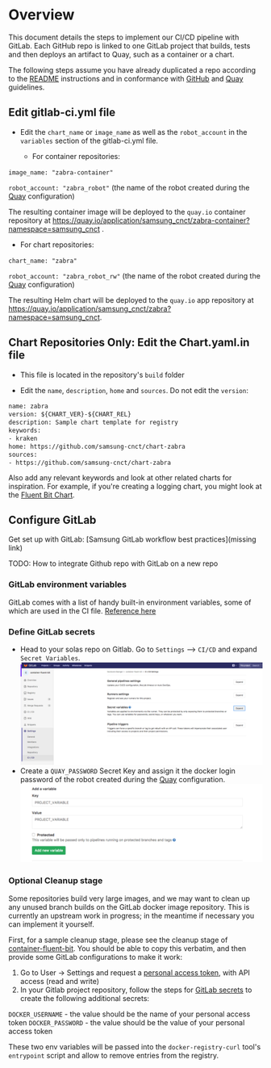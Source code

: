 # Overview

This document details the steps to implement our CI/CD pipeline with GitLab. Each GitHub repo is linked to one GitLab project that builds, tests and then deploys an artifact to Quay, such as a container or a chart.

The following steps assume you have already duplicated a repo according to the
[README](../README.md) instructions and in conformance with [GitHub](./github.md)
and [Quay](./quay.md) guidelines.

## Edit gitlab-ci.yml file

* Edit the `chart_name` or `image_name` as well as the `robot_account` in the `variables` section of the gitlab-ci.yml file.

  * For container repositories:

`image_name: "zabra-container"`

`robot_account: "zabra_robot"` (the name of the robot created during the [Quay](./quay.md) configuration)

  The resulting container image will be deployed to the `quay.io` container
  repository at https://quay.io/application/samsung_cnct/zabra-container?namespace=samsung_cnct .

  * For chart repositories:

`chart_name: "zabra"`

`robot_account: "zabra_robot_rw"` (the name of the robot created during the [Quay](./quay.md) configuration)


  The resulting Helm chart will be deployed to the `quay.io` app
  repository at https://quay.io/application/samsung_cnct/zabra?namespace=samsung_cnct.

## Chart Repositories Only: Edit the Chart.yaml.in file

* This file is located in the repository's `build` folder

* Edit the `name`, `description`, `home` and `sources`. Do not edit the `version`:

```
name: zabra
version: ${CHART_VER}-${CHART_REL}
description: Sample chart template for registry
keywords:
- kraken
home: https://github.com/samsung-cnct/chart-zabra
sources:
- https://github.com/samsung-cnct/chart-zabra
```

Also add any relevant keywords and look at other
related charts for inspiration. For example, if you're creating a logging chart, you might
look at the [Fluent Bit Chart](https://github.com/samsung-cnct/chart-fluent-bit).

## Configure GitLab

Get set up with GitLab:
[Samsung GitLab workflow best practices](missing link)

TODO: How to integrate Github repo with GitLab on a new repo

### GitLab environment variables
GitLab comes with a list of handy built-in environment variables, some of which are used in the CI file. 
[Reference here](http://docs.gitlab.com/ce/ci/variables/README.html#predefined-variables-environment-variables)

### Define GitLab secrets

  * Head to your solas repo on Gitlab. Go to `Settings` --> `CI/CD` and expand `Secret Variables`.
  ![screenshot](images/gitlab/gitlab-settings.png)
  * Create a `QUAY_PASSWORD` Secret Key and assign it the docker login password of the robot created during the [Quay](./quay.md) configuration. 
  ![screenshot](images/gitlab/gitlab-secrets.png)

### Optional Cleanup stage

Some repositories build very large images, and we may want to clean up any unused branch builds on the GitLab docker image repository. This is currently an upstream work in progress; in the meantime if necessary you can implement it yourself.

First, for a sample cleanup stage, please see the cleanup stage of [container-fluent-bit](https://github.com/samsung-cnct/container-fluent-bit/blob/master/.gitlab-ci.yml). You should be able to copy this verbatim, and then provide some GitLab configurations to make it work:

1. Go to User -> Settings and request a [personal access token](https://docs.gitlab.com/ce/user/profile/personal_access_tokens.html), with API access (read and write)
2. In your Gitlab project repository, follow the steps for [GitLab secrets](#define-gitlab-secrets) to create the following additional secrets:

`DOCKER_USERNAME` - the value should be the name of your personal access token
`DOCKER_PASSWORD` - the value should be the value of your personal access token

These two env variables will be passed into the `docker-registry-curl` tool's `entrypoint` script and allow to remove entries from the registry.